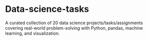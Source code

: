 # Data-science-tasks
A curated collection of 20 data science projects/tasks/assignments covering real-world problem-solving with Python, pandas, machine learning, and visualization.
